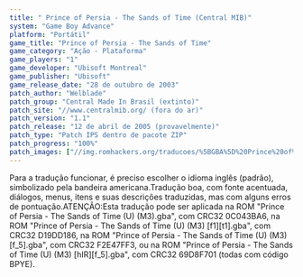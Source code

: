 ```yaml
---
title: " Prince of Persia - The Sands of Time (Central MIB)"
system: "Game Boy Advance"
platform: "Portátil"
game_title: "Prince of Persia - The Sands of Time"
game_category: "Ação - Plataforma"
game_players: "1"
game_developer: "Ubisoft Montreal"
game_publisher: "Ubisoft"
game_release_date: "28 de outubro de 2003"
patch_author: "Welblade"
patch_group: "Central Made In Brasil (extinto)"
patch_site: "//www.centralmib.org/ (fora do ar)"
patch_version: "1.1"
patch_release: "12 de abril de 2005 (provavelmente)"
patch_type: "Patch IPS dentro de pacote ZIP"
patch_progress: "100%"
patch_images: ["//img.romhackers.org/traducoes/%5BGBA%5D%20Prince%20of%20Persia%20-%20The%20Sands%20of%20Time%20-%20Central%20MIB%20-%201.png","//img.romhackers.org/traducoes/%5BGBA%5D%20Prince%20of%20Persia%20-%20The%20Sands%20of%20Time%20-%20Central%20MIB%20-%202.png","//img.romhackers.org/traducoes/%5BGBA%5D%20Prince%20of%20Persia%20-%20The%20Sands%20of%20Time%20-%20Central%20MIB%20-%203.png"]
---
```

Para a tradução funcionar, é preciso escolher o idioma inglês (padrão), simbolizado pela bandeira americana.Tradução boa, com fonte acentuada, diálogos, menus, itens e suas descrições traduzidas, mas com alguns erros de pontuação.ATENÇÃO:Esta tradução pode ser aplicada na ROM "Prince of Persia - The Sands of Time (U) (M3).gba", com CRC32 0C043BA6, na ROM "Prince of Persia - The Sands of Time (U) (M3) [f1][t1].gba", com CRC32 D19DD186, na ROM "Prince of Persia - The Sands of Time (U) (M3) [f_5].gba", com CRC32 F2E47FF3, ou na ROM "Prince of Persia - The Sands of Time (U) (M3) [hIR][f_5].gba", com CRC32 69D8F701 (todas com código BPYE).
